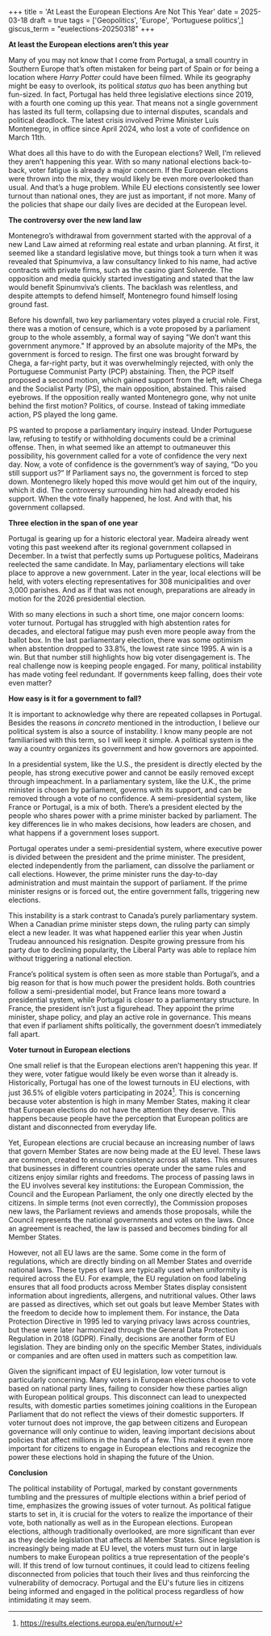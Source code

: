 +++
title = 'At Least the European Elections Are Not This Year'
date = 2025-03-18
draft = true
tags = ['Geopolitics', 'Europe', 'Portuguese politics',]
giscus_term = "euelections-20250318"
+++

**At least the European elections aren’t this year**

Many of you may not know that I come from Portugal, a small country in Southern Europe that’s often mistaken for being part of Spain or for being a location where *Harry Potter* could have been filmed. While its geography might be easy to overlook, its political *status quo* has been anything but fun-sized. In fact, Portugal has held three legislative elections since 2019, with a fourth one coming up this year. That means not a single government has lasted its full term, collapsing due to internal disputes, scandals and political deadlock. The latest crisis involved Prime Minister Luís Montenegro, in office since April 2024, who lost  a vote of confidence on March 11th.

What does all this have to do with the European elections? Well, I’m relieved they aren’t happening this year. With so many national elections back-to-back, voter fatigue is already a major concern. If the European elections were thrown into the mix, they would likely be even more overlooked than usual. And that’s a huge problem. While EU elections consistently see lower turnout than national ones, they are just as important, if not more. Many of the policies that shape our daily lives are decided at the European level.

**The controversy over the new land law**

Montenegro’s withdrawal from government started with the approval of a new Land Law aimed at reforming real estate and urban planning. At first, it seemed like a standard legislative move, but things took a turn when it was revealed that Spinumviva, a law consultancy linked to his name, had active contracts with private firms, such as the casino giant Solverde. The opposition and media quickly started investigating and stated that the law would benefit Spinumviva’s clients. The backlash was relentless, and despite attempts to defend himself, Montenegro found himself losing ground fast.

Before his downfall, two key parliamentary votes played a crucial role. First, there was a motion of censure, which is a vote proposed by a parliament group to the whole assembly, a formal way of saying "We don’t want this government anymore." If approved by an absolute majority of the MPs, the government is forced to resign. The first one was brought forward by Chega, a far-right party, but it was overwhelmingly rejected, with only the Portuguese Communist Party (PCP) abstaining. Then, the PCP itself proposed a second motion, which gained support from the left, while Chega and the Socialist Party (PS), the main opposition, abstained. This raised eyebrows. If the opposition really wanted Montenegro gone, why not unite behind the first motion? Politics, of course. Instead of taking immediate action, PS played the long game. 

PS wanted to propose a parliamentary inquiry instead. Under Portuguese law, refusing to testify or withholding documents could be a criminal offense. Then, in what seemed like an attempt to outmaneuver this possibility, his government called for a vote of confidence the very next day. Now, a vote of confidence is the government’s way of saying, “Do you still support us?” If Parliament says no, the government is forced to step down. Montenegro likely hoped this move would get him out of the inquiry, which it did. The controversy surrounding him had already eroded his support. When the vote finally happened, he lost. And with that, his government collapsed.

**Three election in the span of one year**

Portugal is gearing up for a historic electoral year. Madeira already went voting this past weekend after its regional government collapsed in December. In a twist that perfectly sums up Portuguese politics, Madeirans reelected the same candidate. In May, parliamentary elections will take place to approve a new government. Later in the year, local elections will be held, with voters electing representatives for 308 municipalities and over 3,000 parishes. And as if that was not enough, preparations are already in motion for the 2026 presidential election.

With so many elections in such a short time, one major concern looms: voter turnout. Portugal has struggled with high abstention rates for decades, and electoral fatigue may push even more people away from the ballot box. In the last parliamentary election, there was some optimism when abstention dropped to 33.8%, the lowest rate since 1995\. A win is a win. But that number still highlights how big voter disengagement is. The real challenge now is keeping people engaged. For many, political instability has made voting feel redundant. If governments keep falling, does their vote even matter? 

**How easy is it for a government to fall?**

It is important to acknowledge why there are repeated collapses in Portugal. Besides the reasons *in concreto* mentioned in the introduction, I believe our political system is also a source of instability. I know many people are not familiarised with this term, so I will keep it simple. A political system is the way a country organizes its government and how governors are appointed. 

In a presidential system, like the U.S., the president is directly elected by the people, has strong executive power and cannot be easily removed except through impeachment. In a parliamentary system, like the U.K., the prime minister is chosen by parliament, governs with its support, and can be removed through a vote of no confidence. A semi-presidential system, like France or Portugal, is a mix of both. There’s a president elected by the people who shares power with a prime minister backed by parliament. The key differences lie in who makes decisions, how leaders are chosen, and what happens if a government loses support.

Portugal operates under a semi-presidential system, where executive power is divided between the president and the prime minister. The president, elected independently from the parliament, can dissolve the parliament or call elections. However, the prime minister runs the day-to-day administration and must maintain the support of parliament. If the prime minister resigns or is forced out, the entire government falls, triggering new elections.

This instability is a stark contrast to Canada’s purely parliamentary system. When a Canadian prime minister steps down, the ruling party can simply elect a new leader. It was what happened earlier this year when Justin Trudeau announced his resignation. Despite growing pressure from his party due to declining popularity, the Liberal Party was able to replace him without triggering a national election.

France’s political system is often seen as more stable than Portugal’s, and a big reason for that is how much power the president holds. Both countries follow a semi-presidential model, but France leans more toward a presidential system, while Portugal is closer to a parliamentary structure. In France, the president isn’t just a figurehead. They appoint the prime minister, shape policy, and play an active role in governance. This means that even if parliament shifts politically, the government doesn’t immediately fall apart.

**Voter turnout in European elections**

One small relief is that the European elections aren’t happening this year. If they were, voter fatigue would likely be even worse than it already is. Historically, Portugal has one of the lowest turnouts in EU elections, with just 36.5% of eligible voters participating in 2024[^1]. This is concerning because voter abstention is high in many Member States, making it clear that European elections do not have the attention they deserve. This happens because people have the perception that European politics are distant and disconnected from everyday life.

Yet, European elections are crucial because an increasing number of laws that govern Member States are now being made at the EU level. These laws are common, created to ensure consistency across all states. This ensures that businesses in different countries operate under the same rules and citizens enjoy similar rights and freedoms. The process of passing laws in the EU involves several key institutions: the European Commission, the Council and the European Parliament, the only one directly elected by the citizens. In simple terms (not even correctly), the Commission proposes new laws, the Parliament reviews and amends those proposals, while the Council represents the national governments and votes on the laws. Once an agreement is reached, the law is passed and becomes binding for all Member States.

However, not all EU laws are the same. Some come in the form of regulations, which are directly binding on all Member States and override national laws. These types of laws are typically used when uniformity is required across the EU. For example, the EU regulation on food labeling ensures that all food products across Member States display consistent information about ingredients, allergens, and nutritional values. Other laws are passed as directives, which set out goals but leave Member States with the freedom to decide how to implement them. For instance, the Data Protection Directive in 1995 led to varying privacy laws across countries, but these were later harmonized through the General Data Protection Regulation in 2018 (GDPR). Finally, decisions are another form of EU legislation. They are binding only on the specific Member States, individuals or companies and are often used in matters such as competition law.

Given the significant impact of EU legislation, low voter turnout is particularly concerning. Many voters in European elections choose to vote based on national party lines, failing to consider how these parties align with European political groups. This disconnect can lead to unexpected results, with domestic parties sometimes joining coalitions in the European Parliament that do not reflect the views of their domestic supporters. If voter turnout does not improve, the gap between citizens and European governance will only continue to widen, leaving important decisions about policies that affect millions in the hands of a few. This makes it even more important for citizens to engage in European elections and recognize the power these elections hold in shaping the future of the Union.

**Conclusion**

The political instability of Portugal, marked by constant governments tumbling and the pressures of multiple elections within a brief period of time, emphasizes the growing issues of voter turnout. As political fatigue starts to set in, it is crucial for the voters to realize the importance of their vote, both nationally as well as in the European elections. European elections, although traditionally overlooked, are more significant than ever as they decide legislation that affects all Member States. Since legislation is increasingly being made at EU level, the voters must turn out in large numbers to make European politics a true representation of the people's will. If this trend of low turnout continues, it could lead to citizens feeling disconnected from policies that touch their lives and thus reinforcing the vulnerability of democracy. Portugal and the EU's future lies in citizens being informed and engaged in the political process regardless of how intimidating it may seem.

[^1]:  https://results.elections.europa.eu/en/turnout/ 
